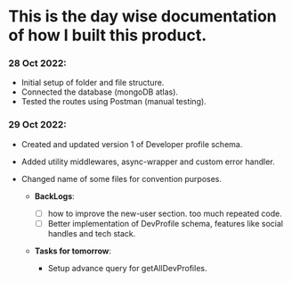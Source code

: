 # This is the day wise documentation of how I built this product.

### 28 Oct 2022:

- Initial setup of folder and file structure.
- Connected the database (mongoDB atlas).
- Tested the routes using Postman (manual testing).

### 29 Oct 2022:

- Created and updated version 1 of Developer profile schema.
- Added utility middlewares, async-wrapper and custom error handler.
- Changed name of some files for convention purposes.

  - **BackLogs**:

    - [ ] how to improve the new-user section. too much repeated code.
    - [ ] Better implementation of DevProfile schema, features like social handles and tech stack.

  - **Tasks for tomorrow**:
    - Setup advance query for getAllDevProfiles.
